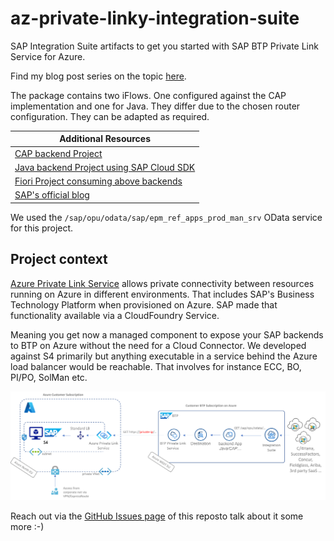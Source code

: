 # az-private-linky-integration-suite
SAP Integration Suite artifacts to get you started with SAP BTP Private Link Service for Azure.

Find my blog post series on the topic [here](https://blogs.sap.com/2021/07/02/whatever-happens-in-an-azure-and-btp-private-linky-swear-stays-in-the-linky-swear/).

The package contains two iFlows. One configured against the CAP implementation and one for Java. They differ due to the chosen router configuration. They can be adapted as required.

Additional Resources |
--- |
[CAP backend Project](https://github.com/MartinPankraz/az-private-linky-cap) |
[Java backend Project using SAP Cloud SDK](https://github.com/MartinPankraz/az-private-linky) |
[Fiori Project consuming above backends](https://github.com/MartinPankraz/az-products-ui) |
[SAP's official blog](https://blogs.sap.com/2021/06/28/sap-private-link-service-beta-is-available/) |

We used the `/sap/opu/odata/sap/epm_ref_apps_prod_man_srv` OData service for this project.

## Project context
[Azure Private Link Service](https://docs.microsoft.com/en-us/azure/private-link/private-link-service-overview) allows private connectivity between resources running on Azure in different environments. That includes SAP's Business Technology Platform when provisioned on Azure. SAP made that functionality available via a CloudFoundry Service.

Meaning you get now a managed component to expose your SAP backends to BTP on Azure without the need for a Cloud Connector. We developed against S4 primarily but anything executable in a service behind the Azure load balancer would be reachable. That involves for instance ECC, BO, PI/PO, SolMan etc.

![Architecture overview](/linky-cpi-overview.png)

Reach out via the [GitHub Issues page](https://github.com/MartinPankraz/az-private-linky-integration-suite/issues) of this reposto talk about it some more :-)